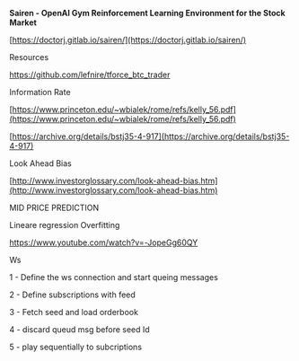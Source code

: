 **Sairen - OpenAI Gym Reinforcement Learning Environment for the Stock Market**

[https://doctorj.gitlab.io/sairen/](https://doctorj.gitlab.io/sairen/)


Resources

https://github.com/lefnire/tforce_btc_trader

Information Rate

[https://www.princeton.edu/~wbialek/rome/refs/kelly_56.pdf](https://www.princeton.edu/~wbialek/rome/refs/kelly_56.pdf)

[https://archive.org/details/bstj35-4-917](https://archive.org/details/bstj35-4-917)

Look Ahead Bias

[http://www.investorglossary.com/look-ahead-bias.htm](http://www.investorglossary.com/look-ahead-bias.htm)


MID PRICE PREDICTION

Lineare regression Overfitting

https://www.youtube.com/watch?v=-JopeGg60QY

Ws

1 - Define the ws connection and start queing messages

2 - Define subscriptions with feed

3 - Fetch seed and load orderbook

4 - discard queud msg before seed Id

5 - play sequentially to subcriptions